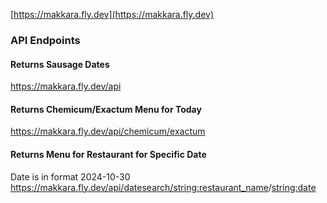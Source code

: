 [https://makkara.fly.dev](https://makkara.fly.dev)

### API Endpoints

#### Returns Sausage Dates

https://makkara.fly.dev/api

#### Returns Chemicum/Exactum Menu for Today

https://makkara.fly.dev/api/chemicum/exactum

#### Returns Menu for Restaurant for Specific Date
Date is in format 2024-10-30
https://makkara.fly.dev/api/datesearch/<string:restaurant_name>/<string:date>
